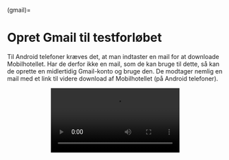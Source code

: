 (gmail)=
# Opret Gmail til testforløbet

Til Android telefoner kræves det, at man indtaster en mail for at downloade Mobilhotellet. Har de derfor ikke en mail, som de kan bruge til dette, så kan de oprette en midlertidig Gmail-konto og bruge den. De modtager nemlig en mail med et link til videre download af Mobilhotellet (på Android telefoner).

<center><video controls autoplay loop="true" width="300">
    <source src="../../_static/videos/gmail.mp4">
</video></center>
